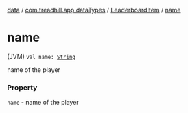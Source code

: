 [data](../../index.md) / [com.treadhill.app.dataTypes](../index.md) / [LeaderboardItem](index.md) / [name](./name.md)

# name

(JVM) `val name: `[`String`](https://kotlinlang.org/api/latest/jvm/stdlib/kotlin/-string/index.html)

name of the player

### Property

`name` - name of the player